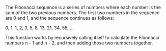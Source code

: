 The Fibonacci sequence is a series of numbers where each number is the sum of the two previous numbers. The first two numbers in the sequence are 0 and 1, and the sequence continues as follows:

0, 1, 1, 2, 3, 5, 8, 13, 21, 34, 55, ...

This function works by recursively calling itself to calculate the Fibonacci numbers n - 1 and n - 2, and then adding those two numbers together.